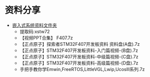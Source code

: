 <!--
 * @Author: your name
 * @Date: 2021-03-11 12:46:26
 * @LastEditTime: 2021-03-11 21:02:20
 * @LastEditors: Please set LastEditors
 * @Description: In User Settings Edit
 * @FilePath: \junior-lessons_second-term\嵌入式系统\EmbeddedSystem.md
-->
# 资料分享
- [嵌入式系统资料文件夹](https://pan.di.he.cn/s/DrCD)
  - 提取码:xstw72
  - 【视频PPT合集】 F407.7z
  - 【正点原子】探索者STM32F407开发板资料 资料盘(A盘).7z
  - 【正点原子】STM32F407开发板资料-入门篇视频-(B盘).7z
  - 【正点原子】STM32F407开发板资料-中级篇视频-(C盘).7z
  - 【正点原子】STM32F407开发板资料-高级篇视频-(D盘).7z
  - 手把手教你学Emwin,FreeRTOS,LittleVGL,Lwip,Ucoslll系列.7z

